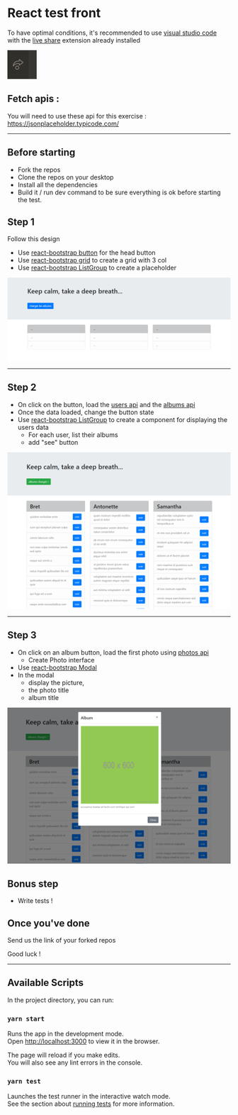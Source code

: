 # React test front

To have optimal conditions, it's recommended to use [visual studio code](https://code.visualstudio.com/) with the [live share](https://marketplace.visualstudio.com/items?itemName=MS-vsliveshare.vsliveshare) extension already installed

![Image 1](/docs/liveshare.PNG?raw=true)

## Fetch apis :

You will need to use these api for this exercise : https://jsonplaceholder.typicode.com/

---

## Before starting

- Fork the repos
- Clone the repos on your desktop
- Install all the dependencies
- Build it / run dev command to be sure everything is ok before starting the test.

## Step 1

Follow this design

- Use [react-bootstrap button](https://react-bootstrap.github.io/components/buttons/) for the head button
- Use [react-bootstrap grid](https://react-bootstrap.github.io/layout/grid/) to create a grid with 3 col
- Use [react-bootstrap ListGroup](https://react-bootstrap.github.io/components/list-group/) to create a placeholder

[![Image 1](/docs/screen_step_1.PNG?raw=true)](/docs/screen_step_1.PNG?raw=true)

---

## Step 2

- On click on the button, load the [users api](https://jsonplaceholder.typicode.com/users) and the [albums api](https://jsonplaceholder.typicode.com/albums)
- Once the data loaded, change the button state
- Use [react-bootstrap ListGroup](https://react-bootstrap.github.io/components/listgroup/) to create a component for displaying the users data
  - For each user, list their albums
  - add "see" button

[![Image 2](/docs/screen_step_2.PNG?raw=true)](/docs/screen_step_2.PNG?raw=true)

---

## Step 3

- On click on an album button, load the first photo using [photos api](https://jsonplaceholder.typicode.com/albums/1/photos)
  - Create Photo interface
- Use [react-bootstrap Modal](https://react-bootstrap.github.io/modal)
- In the modal
  - display the picture,
  - the photo title
  - album title

[![Image 3](/docs/screen_step_3.PNG?raw=true)](/docs/screen_step_3.PNG?raw=true)

## Bonus step

- Write tests !

## Once you've done

Send us the link of your forked repos

Good luck !

---

## Available Scripts

In the project directory, you can run:

### `yarn start`

Runs the app in the development mode.\
Open [http://localhost:3000](http://localhost:3000) to view it in the browser.

The page will reload if you make edits.\
You will also see any lint errors in the console.

### `yarn test`

Launches the test runner in the interactive watch mode.\
See the section about [running tests](https://facebook.github.io/create-react-app/docs/running-tests) for more information.
